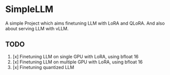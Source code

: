 # SimpleLLM
A simple Project which aims finetuning LLM with LoRA and QLoRA. And also about serving LLM with vLLM. 

## TODO
1. [x] Finetuning LLM on single GPU with LoRA, using bfloat 16
2. [x] Finetuning LLM on multiple GPU with LoRA, using bfloat 16
3. [x] Finetuning quantized LLM